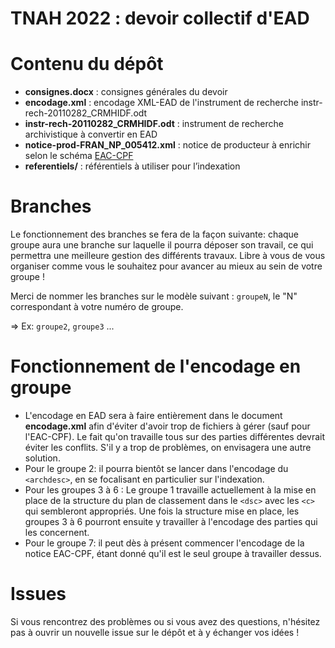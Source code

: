TNAH 2022 : devoir collectif d'EAD
==================================

# Contenu du dépôt
- **consignes.docx** : consignes générales du devoir
- **encodage.xml** : encodage XML-EAD de l'instrument de recherche instr-rech-20110282_CRMHIDF.odt
- **instr-rech-20110282_CRMHIDF.odt** : instrument de recherche archivistique à convertir en EAD
- **notice-prod-FRAN_NP_005412.xml** : notice de producteur à enrichir selon le schéma [EAC-CPF](./schemas/cpf.xsd)
- **referentiels/** : référentiels à utiliser pour l’indexation

# Branches

Le fonctionnement des branches se fera de la façon suivante: chaque groupe aura une branche sur laquelle il pourra déposer son travail, ce qui permettra une meilleure gestion des différents travaux. Libre à vous de vous organiser comme vous le souhaitez pour avancer au mieux au sein de votre groupe !

Merci de nommer les branches sur le modèle suivant : `groupeN`, le "N" correspondant à votre numéro de groupe.

=> Ex: `groupe2`, `groupe3` ...

# Fonctionnement de l'encodage en groupe
- L'encodage en EAD sera à faire entièrement dans le document **encodage.xml** afin d'éviter d'avoir trop de fichiers à gérer (sauf pour l'EAC-CPF). Le fait qu'on travaille tous sur des parties différentes devrait éviter les conflits. S'il y a trop de problèmes, on envisagera une autre solution.
- Pour le groupe 2: il pourra bientôt se lancer dans l'encodage du `<archdesc>`, en se focalisant en particulier sur l'indexation.
- Pour les groupes 3 à 6 : Le groupe 1 travaille actuellement à la mise en place de la structure du plan de classement dans le `<dsc>` avec les `<c>` qui sembleront appropriés. Une fois la structure mise en place, les groupes 3 à 6 pourront ensuite y travailler à l'encodage des parties qui les concernent.
- Pour le groupe 7: il peut dès à présent commencer l'encodage de la notice EAC-CPF, étant donné qu'il est le seul groupe à travailler dessus.

# Issues

Si vous rencontrez des problèmes ou si vous avez des questions, n'hésitez pas à ouvrir un nouvelle issue sur le dépôt et à y échanger vos idées !